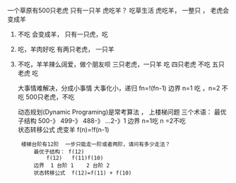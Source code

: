 一个草原有500只老虎 只有一只羊
虎吃羊？
吃草生活
虎吃羊， 一整只 ， 老虎会变成羊

    
1. 不吃  会变成羊，
    只有一只虎，吃
2. 吃，羊肉好吃
    有两只老虎， 一只羊
3. 不吃，羊羊辣么阔爱，做个朋友呗
    三只老虎，一只羊 吃
    四只老虎 不吃
    五只老虎 吃

    大事情难解决，分成小事情
    大事化小，递归
    fn=!(fn-1)
  边界 n=1  吃  ，n=2  不吃
    500只老虎，不吃


    动态规划(Dynamic Programing)是常考算法 ， 上楼梯问题
    三个术语：
        最优子结构   500-》  499-》  488-》 ...2-》1
        边界  n=1吃  n =2不吃   
        状态转移公式  虎变羊 f(n)=!f(n-1)

        楼梯台阶有12阶  一步只能走一阶或者两阶，请问有多少走法？
            最优子结构： f(12)
                f(12)   f(11)f(10)  
            边界  1 台阶 1    2 台阶 2  
            状态转移公式  f(12)=f(11) + f(10)